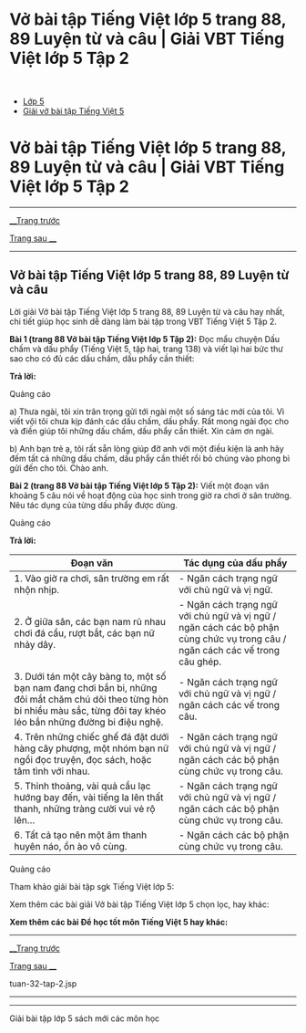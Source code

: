 # Vở bài tập Tiếng Việt lớp 5 trang 88, 89 Luyện từ và câu | Giải VBT Tiếng Việt lớp 5 Tập 2

﻿

  * [Lớp 5](https://vietjack.com/series/lop-5.jsp)
  * [Giải vở bài tập Tiếng Việt 5](https://vietjack.com/giai-vo-bai-tap-tieng-viet-5/index.jsp)



# Vở bài tập Tiếng Việt lớp 5 trang 88, 89 Luyện từ và câu | Giải VBT Tiếng Việt lớp 5 Tập 2

* * *

[__Trang trước](https://vietjack.com/giai-vo-bai-tap-tieng-viet-5/tuan-32-tap-2.jsp)

[Trang sau __](https://vietjack.com/giai-vo-bai-tap-tieng-viet-5/tuan-32-tap-2.jsp)

* * *

## Vở bài tập Tiếng Việt lớp 5 trang 88, 89 Luyện từ và câu

Lời giải Vở bài tập Tiếng Việt lớp 5 trang 88, 89 Luyện từ và câu hay nhất, chi tiết giúp học sinh dễ dàng làm bài tập trong VBT Tiếng Việt 5 Tập 2.

**Bài 1 (trang 88 Vở bài tập Tiếng Việt lớp 5 Tập 2):** Đọc mẩu chuyện Dấu chấm và dấu phẩy (Tiếng Việt 5, tập hai, trang 138) và viết lại hai bức thư sao cho có đủ các dấu chấm, dấu phẩy cần thiết:

**Trả lời:**

Quảng cáo

a) Thưa ngài, tôi xin trân trọng gửi tới ngài một số sáng tác mới của tôi. Vì viết vội tôi chưa kịp đánh các dấu chấm, dấu phẩy. Rất mong ngài đọc cho và điền giúp tôi những dấu chấm, dấu phẩy cần thiết. Xin cảm ơn ngài. 

b) Anh bạn trẻ ạ, tôi rất sẵn lòng giúp đỡ anh với một điều kiện là anh hãy đếm tất cả những dấu chấm, dấu phẩy cần thiết rồi bỏ chúng vào phong bì gửi đến cho tôi. Chào anh. 

**Bài 2 (trang 88 Vở bài tập Tiếng Việt lớp 5 Tập 2):** Viết một đoạn văn khoảng 5 câu nói về hoạt động của học sinh trong giờ ra chơi ở sân trường. Nêu tác dụng của từng dấu phẩy được dùng.

Quảng cáo

**Trả lời:**

Đoạn văn |  Tác dụng của dấu phẩy   
---|---  
1\. Vào giờ ra chơi, sân trường em rất nhộn nhịp. | \- Ngăn cách trạng ngữ với chủ ngữ và vị ngữ.   
2\. Ở giữa sân, các bạn nam rủ nhau chơi đá cầu, rượt bắt, các bạn nữ nhảy dây. | \- Ngăn cách trạng ngữ với chủ ngữ và vị ngữ / ngăn cách các bộ phận cùng chức vụ trong câu / ngăn cách các vế trong câu ghép.   
3\. Dưới tán một cây bàng to, một số bạn nam đang chơi bắn bi, những đôi mắt chăm chú dõi theo từng hòn bi nhiều màu sắc, từng đôi tay khéo léo bắn những đường bi điệu nghệ. | \- Ngăn cách trạng ngữ với chủ ngữ và vị ngữ / ngăn cách các vế trong câu.   
4\. Trên những chiếc ghế đá đặt dưới hàng cây phượng, một nhóm bạn nữ ngồi đọc truyện, đọc sách, hoặc tâm tình với nhau. | \- Ngăn cách trạng ngữ với chủ ngữ và vị ngữ / ngăn cách các bộ phận cùng chức vụ trong câu.   
5\. Thỉnh thoảng, vài quả cầu lạc hướng bay đến, vài tiếng la lên thất thanh, những tràng cười vui vẻ rộ lên… | \- Ngăn cách trạng ngữ với chủ ngữ và vị ngữ / ngăn cách các bộ phận cùng chức vụ trong câu.   
6\. Tất cả tạo nên một âm thanh huyên náo, ồn ào vô cùng. | \- Ngăn cách các bộ phận cùng chức vụ trong câu.   
  
Quảng cáo

Tham khảo giải bài tập sgk Tiếng Việt lớp 5:

Xem thêm các bài giải Vở bài tập Tiếng Việt lớp 5 chọn lọc, hay khác:

**Xem thêm các bài Để học tốt môn Tiếng Việt 5 hay khác:**

* * *

[__Trang trước](https://vietjack.com/giai-vo-bai-tap-tieng-viet-5/tuan-32-tap-2.jsp)

[Trang sau __](https://vietjack.com/giai-vo-bai-tap-tieng-viet-5/tuan-32-tap-2.jsp)

tuan-32-tap-2.jsp

* * *

* * *

Giải bài tập lớp 5 sách mới các môn học
